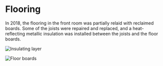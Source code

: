 # Flooring 

In 2018, the flooring in the front room was partially relaid with reclaimed boards. Some of the joists were repaired and replaced, and a heat-reflecting metallic insulation was installed between the joists and the floor boards.

![Insulating layer](/IMG_20180331_174024.jpg)

![Floor boards](/IMG_20180331_180707.jpg)

